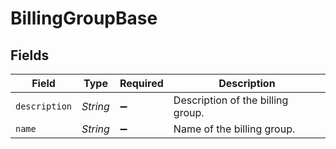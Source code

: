 # BillingGroupBase


## Fields

| Field                             | Type                              | Required                          | Description                       |
| --------------------------------- | --------------------------------- | --------------------------------- | --------------------------------- |
| `description`                     | *String*                          | :heavy_minus_sign:                | Description of the billing group. |
| `name`                            | *String*                          | :heavy_minus_sign:                | Name of the billing group.        |